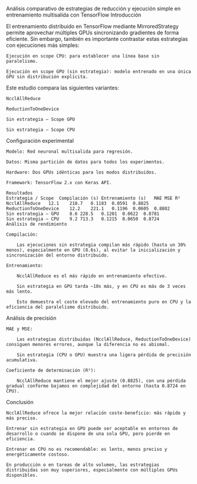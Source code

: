 Análisis comparativo de estrategias de reducción y ejecución simple en entrenamiento multisalida con TensorFlow
Introducción

El entrenamiento distribuido en TensorFlow mediante MirroredStrategy permite aprovechar múltiples GPUs sincronizando gradientes de forma eficiente. Sin embargo, también es importante contrastar estas estrategias con ejecuciones más simples:

    Ejecución en scope CPU: para establecer una línea base sin paralelismo.

    Ejecución en scope GPU (sin estrategia): modelo entrenado en una única GPU sin distribución explícita.

Este estudio compara las siguientes variantes:

    NcclAllReduce

    ReductionToOneDevice

    Sin estrategia – Scope GPU

    Sin estrategia – Scope CPU

Configuración experimental

    Modelo: Red neuronal multisalida para regresión.

    Datos: Misma partición de datos para todos los experimentos.

    Hardware: Dos GPUs idénticas para los modos distribuidos.

    Framework: TensorFlow 2.x con Keras API.

    Resultados
    Estrategia / Scope	Compilación (s)	Entrenamiento (s)	MAE	MSE	R²
    NcclAllReduce	12.1	218.7	0.1183	0.0591	0.8825
    ReductionToOneDevice	12.2	221.1	0.1196	0.0605	0.8802
    Sin estrategia – GPU	8.6	228.5	0.1201	0.0622	0.8781
    Sin estrategia – CPU	9.2	713.3	0.1215	0.0650	0.8724
    Análisis de rendimiento

    Compilación:

        Las ejecuciones sin estrategia compilan más rápido (hasta un 30% menos), especialmente en GPU (8.6s), al evitar la inicialización y sincronización del entorno distribuido.

    Entrenamiento:

        NcclAllReduce es el más rápido en entrenamiento efectivo.

        Sin estrategia en GPU tarda ~10s más, y en CPU es más de 3 veces más lento.

        Esto demuestra el coste elevado del entrenamiento puro en CPU y la eficiencia del paralelismo distribuido.

Análisis de precisión

    MAE y MSE:

        Las estrategias distribuidas (NcclAllReduce, ReductionToOneDevice) consiguen menores errores, aunque la diferencia no es abismal.

        Sin estrategia (CPU o GPU) muestra una ligera pérdida de precisión acumulativa.

    Coeficiente de determinación (R²):

        NcclAllReduce mantiene el mejor ajuste (0.8825), con una pérdida gradual conforme bajamos en complejidad del entorno (hasta 0.8724 en CPU).

Conclusión

    NcclAllReduce ofrece la mejor relación coste-beneficio: más rápido y más preciso.

    Entrenar sin estrategia en GPU puede ser aceptable en entornos de desarrollo o cuando se dispone de una sola GPU, pero pierde en eficiencia.

    Entrenar en CPU no es recomendable: es lento, menos preciso y energéticamente costoso.

    En producción o en tareas de alto volumen, las estrategias distribuidas son muy superiores, especialmente con múltiples GPUs disponibles.
